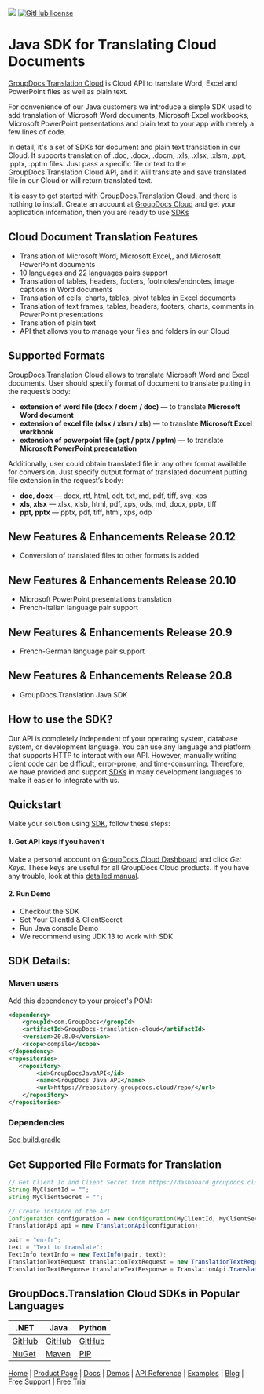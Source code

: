 ![](https://img.shields.io/badge/api-v1.0-lightgrey)  [![GitHub license](https://img.shields.io/github/license/groupdocs-translation-cloud/groupdocs-translation-cloud-dotnet)](https://github.com/groupdocs-translation-cloud/groupdocs-translation-cloud-dotnet/blob/master/LICENSE)
# Java SDK for Translating Cloud Documents

[GroupDocs.Translation Cloud](https://products.groupdocs.cloud/translation) is Cloud API to translate Word, Excel and PowerPoint files as well as plain text.

For convenience of our Java customers we introduce a simple SDK used to add translation of Microsoft Word documents, Microsoft Excel workbooks, Microsoft PowerPoint presentations and plain text to your app with merely a few lines of code.

In detail, it's a set of SDKs for document and plain text translation in our Cloud. It supports translation of .doc, .docx, .docm, .xls, .xlsx, .xlsm, .ppt, .pptx, .pptm files. Just pass a specific file or text to the GroupDocs.Translation Cloud API, and it will translate and save translated file in our Cloud or will return translated text.

It is easy to get started with GroupDocs.Translation Cloud, and there is nothing to install. Create an account at [GroupDocs Cloud](https://dashboard.groupdocs.cloud/#/) and get your application information, then you are ready to use [SDKs](https://github.com/groupdocs-translation-cloud)

## Cloud Document Translation Features

- Translation of Microsoft Word, Microsoft Excel,, and Microsoft PowerPoint documents
- [10 languages and 22 languages pairs support](https://docs.groupdocs.cloud/translation/supported-languages/)
- Translation of tables, headers, footers, footnotes/endnotes, image captions in Word documents
- Translation of cells, charts, tables, pivot tables in Excel documents
- Translation of text frames, tables, headers, footers, charts, comments in PowerPoint presentations
- Translation of plain text
- API that allows you to manage your files and folders in our Cloud

## Supported Formats

GroupDocs.Translation Cloud allows to translate Microsoft Word and Excel documents. User should specify format of document to translate putting in the request’s body:

- **extension of word file (docx / docm / doc)** — to translate **Microsoft Word document**
- **extension of excel file (xlsx / xlsm / xls**) — to translate **Microsoft Excel workbook**
- **extension of powerpoint file (ppt / pptx / pptm**) — to translate **Microsoft PowerPoint presentation**

Additionally, user could obtain translated file in any other format available for conversion. Just specify output format of translated document putting file extension in the request’s body:

- **doc, docx** — docx, rtf, html, odt, txt, md, pdf, tiff, svg, xps
- **xls, xlsx** — xlsx, xlsb, html, pdf, xps, ods, md, docx, pptx, tiff
- **ppt, pptx** — pptx, pdf, tiff, html, xps, odp

## New Features & Enhancements Release 20.12
- Conversion of translated files to other formats is added

## New Features & Enhancements Release 20.10
- Microsoft PowerPoint presentations translation
- French-Italian language pair support

## New Features & Enhancements Release 20.9
- French-German language pair support

## New Features & Enhancements Release 20.8
- GroupDocs.Translation Java SDK

## How to use the SDK?

Our API is completely independent of your operating system, database system, or development language. You can use any language and platform that supports HTTP to interact with our API. However, manually writing client code can be difficult, error-prone, and time-consuming. Therefore, we have provided and support [SDKs](https://github.com/groupdocs-translation-cloud) in many development languages to make it easier to integrate with us.

## Quickstart

Make your solution using [SDK](https://github.com/groupdocs-translation-cloud), follow these steps:

#### 1. Get API keys if you haven't

Make a personal account on [GroupDocs Cloud Dashboard](https://dashboard.groupdocs.cloud/#/) and click _Get Keys_. These keys are useful for all GroupDocs Cloud products. If you have any trouble, look at this [detailed manual](https://docs.groupdocs.cloud/translation/create-new-app-and-get-app-key-and-sid/).

#### 2. Run Demo
  * Checkout the SDK
  * Set Your ClientId & ClientSecret
  * Run Java console Demo
  * We recommend using JDK 13 to work with SDK


## SDK Details:

### Maven users

Add this dependency to your project's POM:

```xml
<dependency>
    <groupId>com.GroupDocs</groupId>
    <artifactId>GroupDocs-translation-cloud</artifactId>
    <version>20.8.0</version>
    <scope>compile</scope>
</dependency>
<repositories>
   <repository>
        <id>GroupDocsJavaAPI</id>
        <name>GroupDocs Java API</name>
        <url>https://repository.groupdocs.cloud/repo/</url>
    </repository>
</repositories>            
```
### Dependencies
[See build.gradle](./build.gradle#L27)


## Get Supported File Formats for Translation

```java
// Get Client Id and Client Secret from https://dashboard.groupdocs.cloud
String MyClientId = "";
String MyClientSecret = "";

// Create instance of the API
Configuration configuration = new Configuration(MyClientId, MyClientSecret);
TranslationApi api = new TranslationApi(configuration);

pair = "en-fr";
text = "Text to translate";
TextInfo textInfo = new TextInfo(pair, text);
TranslationTextRequest translationTextRequest = new TranslationTextRequest(TextInfo.toString());
TranslationTextResponse translateTextResponse = TranslationApi.TranslateText(translationTextRequest);
```

## GroupDocs.Translation Cloud SDKs in Popular Languages

| .NET | Java | Python |
|---|---|---|
| [GitHub](https://github.com/groupdocs-translation-cloud/groupdocs-translation-cloud-dotnet) | [GitHub](https://github.com/groupdocs-translation-cloud/groupdocs-translation-cloud-java) |[GitHub](https://github.com/groupdocs-translation-cloud/groupdocs-translation-cloud-python) |
| [NuGet](https://www.nuget.org/packages/GroupDocs.translation-Cloud/) | [Maven](https://repository.groupdocs.cloud/webapp/#/artifacts/browse/tree/General/repo/com/groupdocs/groupdocs-translation-cloud) | [PIP](https://pypi.org/project/groupdocs-translation-cloud/) |

[Home](https://www.groupdocs.cloud/) | [Product Page](https://products.groupdocs.cloud/translation/java) | [Docs](https://docs.groupdocs.cloud/translation/) | [Demos](https://products.groupdocs.app/viewer/family) | [API Reference](https://apireference.groupdocs.cloud/translation/) | [Examples](https://github.com/groupdocs-translation-cloud/groupdocs-translation-cloud-java) | [Blog](https://blog.groupdocs.cloud/category/translation/) | [Free Support](https://forum.groupdocs.cloud/c/translation) | [Free Trial](https://purchase.groupdocs.cloud/trial)
